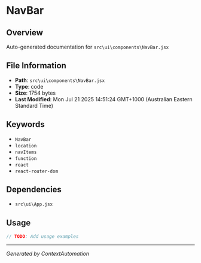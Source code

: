 # NavBar

## Overview
Auto-generated documentation for `src\ui\components\NavBar.jsx`

## File Information
- **Path**: `src\ui\components\NavBar.jsx`
- **Type**: code
- **Size**: 1754 bytes
- **Last Modified**: Mon Jul 21 2025 14:51:24 GMT+1000 (Australian Eastern Standard Time)

## Keywords
- `NavBar`
- `location`
- `navItems`
- `function`
- `react`
- `react-router-dom`

## Dependencies
- `src\ui\App.jsx`

## Usage
```javascript
// TODO: Add usage examples
```

---
*Generated by ContextAutomation*
